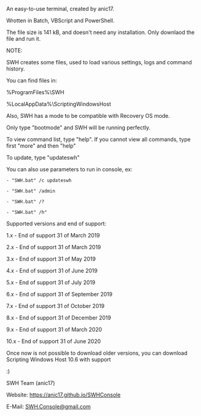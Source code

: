 An easy-to-use terminal, created by anic17.

Wrotten in Batch, VBScript and PowerShell.


The file size is 141 kB, and doesn't need any installation. Only downlaod the file and run it.


NOTE:

SWH creates some files, used to load various settings, logs and command history.

You can find files in:

%ProgramFiles%\SWH

%LocalAppData%\ScriptingWindowsHost



Also, SWH has a mode to be compatible with Recovery OS mode.

Only type "bootmode" and SWH will be running perfectly.


To view command list, type "help". If you cannot view all commands, type first "more" and then "help"


To update, type "updateswh"

You can also use parameters to run in console, ex:

	- "SWH.bat" /c updateswh
	
	- "SWH.bat" /admin
	
	- "SWH.bat" /?
	
	- "SWH.bat" /h"



Supported versions and end of support:


1.x - End of support 31 of March 2019

2.x - End of support 31 of March 2019

3.x - End of support 31 of May 2019

4.x - End of support 31 of June 2019

5.x - End of support 31 of July 2019

6.x - End of support 31 of September 2019

7.x - End of support 31 of October 2019

8.x - End of support 31 of December 2019

9.x - End of support 31 of March 2020

10.x - End of support 31 of June 2020


Once now is not possible to download older versions, you can download Scripting Windows Host 10.6 with support



:)




SWH Team (anic17)


Website: https://anic17.github.io/SWHConsole

E-Mail: SWH.Console@gmail.com
